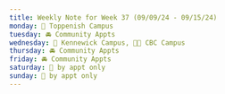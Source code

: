 ```yaml
---
title: Weekly Note for Week 37 (09/09/24 - 09/15/24)
monday: 🏫 Toppenish Campus
tuesday: 🚘 Community Appts
wednesday: 🏫 Kennewick Campus, 🌃🏫 CBC Campus
thursday: 🚘 Community Appts
friday: 🚘 Community Appts
saturday: 🫥 by appt only
sunday: 🫥 by appt only
---
```

